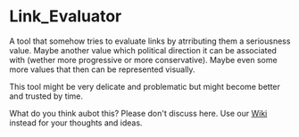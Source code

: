 # Link_Evaluator

A tool that somehow tries to evaluate links by atrributing them a seriousness value. Maybe another value which political direction it can be associated with (wether more progressive or more conservative). Maybe even some more values that then can be represented visually.

This tool might be very delicate and problematic but might become better and trusted by time.

What do you think aubot this? Please don't discuss here. Use our [Wiki](https://github.com/Bridge-The-Divide/Link_Evaluator/wiki) instead for your thoughts and ideas.
